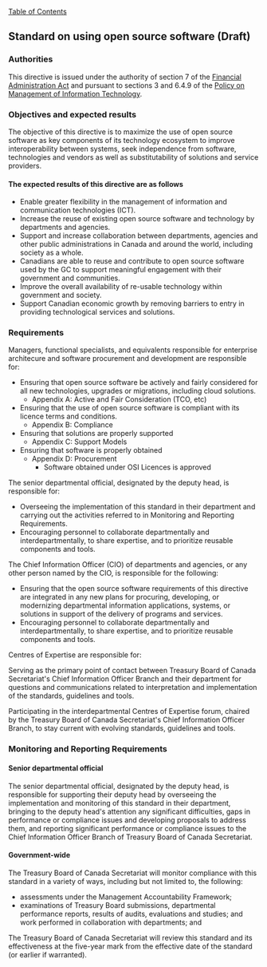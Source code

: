 [Table of Contents](../../README.md#english-content)

## Standard on using open source software (Draft)

### Authorities

This directive is issued under the authority of section 7 of the [Financial Administration Act](https://laws-lois.justice.gc.ca/eng/acts/f-11/) and pursuant to sections 3 and 6.4.9 of the [Policy on Management of Information Technology](https://www.tbs-sct.gc.ca/pol/doc-eng.aspx?id=12755).

### Objectives and expected results

The objective of this directive is to maximize the use of open source software as key components of its technology ecosystem to improve interoperability between systems, seek independence from software, technologies and vendors as well as substitutability of solutions and service providers.

#### The expected results of this directive are as follows

* Enable greater flexibility in the management of information and communication technologies (ICT).
* Increase the reuse of existing open source software and technology by departments and agencies.
* Support and increase collaboration between departments, agencies and other public administrations in Canada and around the world, including society as a whole.
* Canadians are able to reuse and contribute to open source software used by the GC to support meaningful engagement with their government and communities.
* Improve the overall availability of re-usable technology within government and society.
* Support Canadian economic growth by removing barriers to entry in providing technological services and solutions.

### Requirements

Managers, functional specialists, and equivalents responsible for enterprise architecure and software procurement and development are responsible for:

* Ensuring that open source software be actively and fairly considered for all new technologies, upgrades or migrations, including cloud solutions.
  * Appendix A: Active and Fair Consideration (TCO, etc)
* Ensuring that the use of open source software is compliant with its licence terms and conditions.
  * Appendix B: Compliance
* Ensuring that solutions are properly supported
  * Appendix C: Support Models
* Ensuring that software is properly obtained
  * Appendix D: Procurement
    * Software obtained under OSI Licences is approved

The senior departmental official, designated by the deputy head, is responsible for:

* Overseeing the implementation of this standard in their department and carrying out the activities referred to in Monitoring and Reporting Requirements.
* Encouraging personnel to collaborate departmentally and interdepartmentally, to share expertise, and to prioritize reusable components and tools.

The Chief Information Officer (CIO) of departments and agencies, or any other person named by the CIO, is responsible for the following:

* Ensuring that the open source software requirements of this directive are integrated in any new plans for procuring, developing, or modernizing departmental information applications, systems, or solutions in support of the delivery of programs and services.
* Encouraging personnel to collaborate departmentally and interdepartmentally, to share expertise, and to prioritize reusable components and tools.

Centres of Expertise are responsible for:

Serving as the primary point of contact between Treasury Board of Canada Secretariat's Chief Information Officer Branch and their department for questions and communications related to interpretation and implementation of the standards, guidelines and tools.

Participating in the interdepartmental Centres of Expertise forum, chaired by the Treasury Board of Canada Secretariat's Chief Information Officer Branch, to stay current with evolving standards, guidelines and tools.

### Monitoring and Reporting Requirements

#### Senior departmental official

The senior departmental official, designated by the deputy head, is responsible for supporting their deputy head by overseeing the implementation and monitoring of this standard in their department, bringing to the deputy head's attention any significant difficulties, gaps in performance or compliance issues and developing proposals to address them, and reporting significant performance or compliance issues to the Chief Information Officer Branch of Treasury Board of Canada Secretariat.

#### Government-wide

The Treasury Board of Canada Secretariat will monitor compliance with this standard in a variety of ways, including but not limited to, the following:

* assessments under the Management Accountability Framework;
* examinations of Treasury Board submissions, departmental performance reports, results of audits, evaluations and studies; and work performed in collaboration with departments; and

The Treasury Board of Canada Secretariat will review this standard and its effectiveness at the five-year mark from the effective date of the standard (or earlier if warranted).
